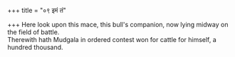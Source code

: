 +++
title = "०९ इमं तं"

+++
Here look upon this mace, this bull's companion, now lying midway on the field of battle.  
     Therewith hath Mudgala in ordered contest won for cattle for himself, a hundred thousand.